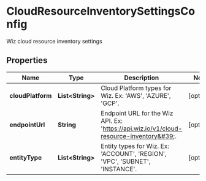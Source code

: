 

# CloudResourceInventorySettingsConfig

Wiz cloud resource inventory settings

## Properties

| Name | Type | Description | Notes |
|------------ | ------------- | ------------- | -------------|
|**cloudPlatform** | **List&lt;String&gt;** | Cloud Platform types for Wiz. Ex: &#39;AWS&#39;, &#39;AZURE&#39;, &#39;GCP&#39;. |  [optional] |
|**endpointUrl** | **String** | Endpoint URL for the Wiz API. Ex: &#39;https://api.wiz.io/v1/cloud-resource-inventory&#39;. |  [optional] |
|**entityType** | **List&lt;String&gt;** | Entity types for Wiz. Ex: &#39;ACCOUNT&#39;, &#39;REGION&#39;, &#39;VPC&#39;, &#39;SUBNET&#39;, &#39;INSTANCE&#39;. |  [optional] |



